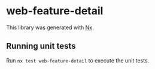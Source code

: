 # web-feature-detail

This library was generated with [Nx](https://nx.dev).

## Running unit tests

Run `nx test web-feature-detail` to execute the unit tests.
